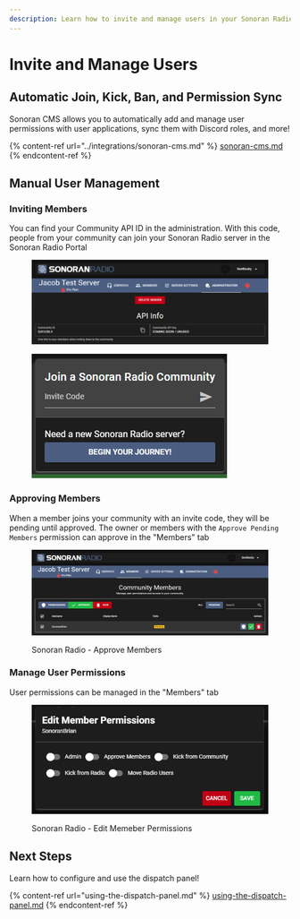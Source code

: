 ```yaml
---
description: Learn how to invite and manage users in your Sonoran Radio community!
---
```


# Invite and Manage Users

## Automatic Join, Kick, Ban, and Permission Sync

Sonoran CMS allows you to automatically add and manage user permissions with user applications, sync them with Discord roles, and more!

{% content-ref url="../integrations/sonoran-cms.md" %}
[sonoran-cms.md](../integrations/sonoran-cms.md)
{% endcontent-ref %}

## Manual User Management

### Inviting Members

You can find your Community API ID in the administration. With this code, people from your community can join your Sonoran Radio server in the Sonoran Radio Portal

<div>

<figure><img src="../../.gitbook/assets/chrome_LB001kbq6J.png" alt=""><figcaption></figcaption></figure>

 

<figure><img src="../../.gitbook/assets/chrome_WEYw9EMGjg.png" alt=""><figcaption></figcaption></figure>

</div>

### Approving Members

When a member joins your community with an invite code, they will be pending until approved. The owner or members with the `Approve Pending Members`  permission can approve in the "Members" tab

<figure><img src="../../.gitbook/assets/chrome_q9hd1Yw3VE.png" alt=""><figcaption><p>Sonoran Radio - Approve Members</p></figcaption></figure>

### Manage User Permissions

User permissions can be managed in the "Members" tab

<figure><img src="../../.gitbook/assets/chrome_bInOrZU430.png" alt=""><figcaption><p>Sonoran Radio - Edit Memeber Permissions</p></figcaption></figure>

## Next Steps

Learn how to configure and use the dispatch panel!

{% content-ref url="using-the-dispatch-panel.md" %}
[using-the-dispatch-panel.md](using-the-dispatch-panel.md)
{% endcontent-ref %}
